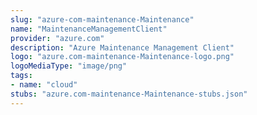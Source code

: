 ```yaml
---
slug: "azure-com-maintenance-Maintenance"
name: "MaintenanceManagementClient"
provider: "azure.com"
description: "Azure Maintenance Management Client"
logo: "azure.com-maintenance-Maintenance-logo.png"
logoMediaType: "image/png"
tags:
- name: "cloud"
stubs: "azure.com-maintenance-Maintenance-stubs.json"
---
```

